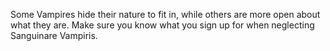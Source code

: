 Some Vampires hide their nature to fit in, while others are more open about what they are. Make sure you know what you sign up for when neglecting Sanguinare Vampiris.
